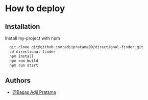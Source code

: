 
# How to deploy

## Installation

Install my-project with npm

```bash
  git clone git@github.com:adjipratama99/directional-finder.git
  cd directional-finder
  npm install
  npm run build
  npm run start
```
    
## Authors

- [@Bagas Adji Pratama](https://github.com/adjipratama99)